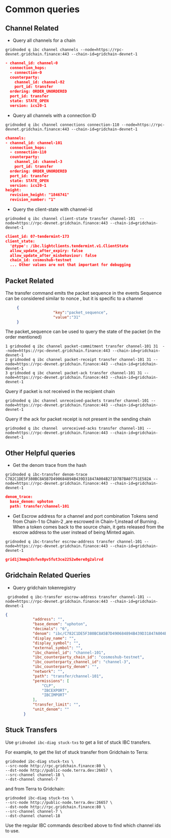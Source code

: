 # Common queries 

## Channel Related

- Query all channels for a chain
```shell
gridnoded q ibc channel channels --node=https://rpc-devnet.gridchain.finance:443 --chain-id=gridchain-devnet-1
```
```json
- channel_id: channel-0
  connection_hops:
  - connection-0
  counterparty:
    channel_id: channel-82
    port_id: transfer
  ordering: ORDER_UNORDERED
  port_id: transfer
  state: STATE_OPEN
  version: ics20-1

```

- Query all channels with a connection ID 
```shell
gridnoded q ibc channel connections connection-110 --node=https://rpc-devnet.gridchain.finance:443 --chain-id=gridchain-devnet-1
```
```json
channels:
- channel_id: channel-101
  connection_hops:
  - connection-110
  counterparty:
    channel_id: channel-3
    port_id: transfer
  ordering: ORDER_UNORDERED
  port_id: transfer
  state: STATE_OPEN
  version: ics20-1
height:
  revision_height: "1846741"
  revision_number: "1"
```
- Query the client-state with channel-id

```shell
gridnoded q ibc channel client-state transfer channel-101  --node=https://rpc-devnet.gridchain.finance:443 --chain-id=gridchain-devnet-1
````
```json
client_id: 07-tendermint-173
client_state:
  '@type': /ibc.lightclients.tendermint.v1.ClientState
  allow_update_after_expiry: false
  allow_update_after_misbehaviour: false
  chain_id: cosmoshub-testnet
  ... Other values are not that important for debugging

```

## Packet Related 
The transfer command emits the packet sequence in the events 
Sequence can be considered similar to nonce , but it is specific to a channel
```json
     {
                     "key":"packet_sequence",  
                     "value":"31"
     }
```

The packet_sequence can be used to query the state of the packet (in the order mentioned) 
```shell
1 gridnoded q ibc channel packet-commitment transfer channel-101 31  --node=https://rpc-devnet.gridchain.finance:443 --chain-id=gridchain-devnet-1
2 gridnoded q ibc channel packet-receipt transfer channel-101 31 --node=https://rpc-devnet.gridchain.finance:443 --chain-id=gridchain-devnet-1
3 gridnoded q ibc channel packet-ack transfer channel-101 31 --node=https://rpc-devnet.gridchain.finance:443 --chain-id=gridchain-devnet-1
```


Query if packet is not received in the recipient chain
```shell
gridnoded q ibc channel unreceived-packets transfer channel-101 --node=https://rpc-devnet.gridchain.finance:443 --chain-id=gridchain-devnet-1
```


Query if the ack for packet receipt is not present in the sending chain
```shell
gridnoded q ibc channel  unreceived-acks transfer channel-101 --node=https://rpc-devnet.gridchain.finance:443 --chain-id=gridchain-devnet-1
```

## Other Helpful queries
- Get the denom trace from the hash
```shell
gridnoded q ibc-transfer denom-trace C782C1DE5F380BC8A5B7D490684894B439D31847A004B271D7B7BA07751E582A --node=https://rpc-devnet.gridchain.finance:443 --chain-id=gridchain-devnet-1
```
```json
denom_trace:
  base_denom: uphoton
  path: transfer/channel-101

```

- Get Escrow address for a channel and port combination
Tokens send from Chain-1 to Chain-2 ,are escrowed in Chain-1,instead of Burning .
When a token comes back to the source chain, it gets released from the escrow address to the user instead of being Minted again.  
```shell
gridnoded q ibc-transfer escrow-address transfer channel-101 --node=https://rpc-devnet.gridchain.finance:443 --chain-id=gridchain-devnet-1
```
```json
grid1j3mmq2dsfws0pv5fut3ce2252w0ere8g2alrvd
```

## Gridchain Related Queries 
- Query gridchain tokenregistry 
```shell
 gridnoded q ibc-transfer escrow-address transfer channel-101 --node=https://rpc-devnet.gridchain.finance:443 --chain-id=gridchain-devnet-1
```
```json
{
            "address": "",
            "base_denom": "uphoton",
            "decimals": "6",
            "denom": "ibc/C782C1DE5F380BC8A5B7D490684894B439D31847A004B271D7B7BA07751E582A",
            "display_name": "",
            "display_symbol": "",
            "external_symbol": "",
            "ibc_channel_id": "channel-101",
            "ibc_counterparty_chain_id": "cosmoshub-testnet",
            "ibc_counterparty_channel_id": "channel-3",
            "ibc_counterparty_denom": "",
            "network": "",
            "path": "transfer/channel-101",
            "permissions": [
                "CLP",
                "IBCEXPORT",
                "IBCIMPORT"
            ],
            "transfer_limit": "",
            "unit_denom": ""
        }
```
## Stuck Transfers

Use `gridnoded ibc-diag stuck-txs` to get a list of stuck IBC transfers.

For example, to get the list of stuck transfer from Gridchain to Terra:

```
gridnoded ibc-diag stuck-txs \
--src-node http://rpc.gridchain.finance:80 \
--dst-node http://public-node.terra.dev:26657 \
--src-channel channel-18 \
--dst-channel channel-7
```

and from Terra to Gridchain:

```
gridnoded ibc-diag stuck-txs \
--src-node http://public-node.terra.dev:26657 \
--dst-node http://rpc.gridchain.finance:80 \
--src-channel channel-7 \
--dst-channel channel-18
```

Use the regular IBC commands described above to find which channel ids to use.